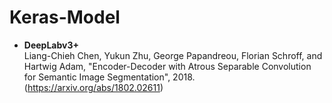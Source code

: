 # Keras-Model

- **DeepLabv3+**  
Liang-Chieh Chen, Yukun Zhu, George Papandreou, Florian Schroff, and Hartwig Adam, "Encoder-Decoder with Atrous Separable Convolution for Semantic Image Segmentation", 2018. (https://arxiv.org/abs/1802.02611)
